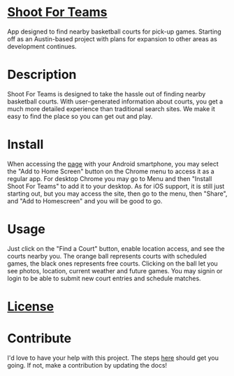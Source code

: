 # [Shoot For Teams](https://shootforteams.com)

App designed to find nearby basketball courts for pick-up games. Starting off as an Austin-based project with plans for expansion to other areas as development continues.

# Description

Shoot For Teams is designed to take the hassle out of finding nearby basketball courts. With user-generated information about courts, you get a much more detailed experience than traditional search sites. We make it easy to find the place so you can get out and play.

# Install

When accessing the [page](https://shootforteams.com) with your Android smartphone, you may select the "Add to Home Screen" button on the Chrome menu to access it as a regular app. For desktop Chrome you may go to Menu and then "Install Shoot For Teams" to add it to your desktop. As for iOS support, it is still just starting out, but you may access the site, then go to the menu, then "Share", and "Add to Homescreen" and you will be good to go.

# Usage

Just click on the "Find a Court" button, enable location access, and see the courts nearby you. The orange ball represents courts with scheduled games, the black ones represents free courts. Clicking on the ball let you see photos, location, current weather and future games. You may signin or login to be able to submit new court entries and schedule matches.

# [License](https://github.com/chrisdesilva/pickup/blob/master/LICENSE)

# Contribute

I'd love to have your help with this project. The steps [here](https://github.com/chrisdesilva/pickup/blob/master/Contributing.md) should get you going. If not, make a contribution by updating the docs!
